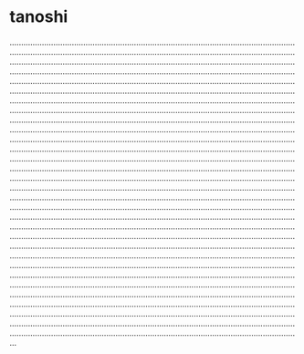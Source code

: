 # tanoshi
.......................................................................................................................................................................................................................................................................................................................................................................................................................................................................................................................................................................................................................................................................................................................................................................................................................................................................................................................................................................................................................................................................................................................................................................................................................................................................................................................................................................................................................................................................................................................................................................................................................................................................................................................................................................................................................................................................................................................................................................................................................................................................................................................................................................................................................................................................................................................................................................................................................................................................................................................................................................................................................................................................................................................................................................................................................................................................................................................................................................................................................................................................................................................................................................................................................................................................................................................................................................................................................................................................................................................................................................................................................................................................................................................................................................................................................................................................................................................................................................................................
